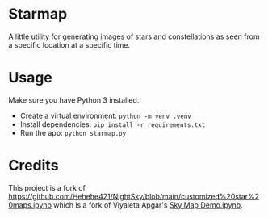 # Starmap

A little utility for generating images of stars and constellations as seen from a specific location at a specific time.

# Usage

Make sure you have Python 3 installed.

* Create a virtual environment: `python -m venv .venv`
* Install dependencies: `pip install -r requirements.txt`
* Run the app: `python starmap.py`

# Credits
This project is a fork of https://github.com/Hehehe421/NightSky/blob/main/customized%20star%20maps.ipynb
which is a fork of Viyaleta Apgar's [Sky Map Demo.ipynb](https://github.com/viyaleta/Python-Demos).